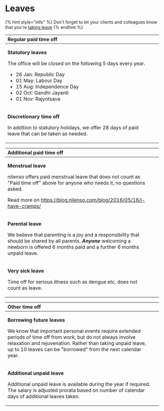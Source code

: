 # Leaves

{% hint style="info" %}
Don't forget to let your clients and colleagues know that you're [taking leave](https://vyakaran.nilenso.com/policy/leaves/taking-leave)
{% endhint %}

<table>
  <thead>
    <tr>
      <th style="text-align:left"><b>Regular paid time off</b>
      </th>
      <th style="text-align:left"></th>
    </tr>
  </thead>
  <tbody>
    <tr>
      <td style="text-align:left">
        <p><b>Statutory leaves</b>
        </p>
        <p>The office will be closed on the following 5 days every year.</p>
        <ul>
          <li>26 Jan: Republic Day</li>
          <li>01 May: Labour Day</li>
          <li>15 Aug: Independence Day</li>
          <li>02 Oct: Gandhi Jayanti</li>
          <li>01 Nov: Rajyotsava</li>
        </ul>
      </td>
      <td style="text-align:left"></td>
    </tr>
    <tr>
      <td style="text-align:left">
        <p><b>Discretionary time off</b>
        </p>
        <p>In addition to statutory holidays, we offer 28 days of paid leave that
          can be taken as needed.</p>
      </td>
      <td style="text-align:left"></td>
    </tr>
  </tbody>
</table>

<table>
  <thead>
    <tr>
      <th style="text-align:left"><b>Additional paid time off</b>
      </th>
      <th style="text-align:left"></th>
    </tr>
  </thead>
  <tbody>
    <tr>
      <td style="text-align:left">
        <p><b>Menstrual leave</b>
        </p>
        <p>nilenso offers paid menstrual leave that does not count as &quot;Paid
          time off&quot; above for anyone who needs it, no questions asked.</p>
        <p>Read more on <a href="https://blog.nilenso.com/blog/2016/05/16/i-have-cramps/">https://blog.nilenso.com/blog/2016/05/16/i-have-cramps/</a>
        </p>
      </td>
      <td style="text-align:left"></td>
    </tr>
    <tr>
      <td style="text-align:left">
        <p><b>Parental leave</b>
        </p>
        <p>We believe that parenting is a joy and a responsibility that should be
          shared by all parents. <em><b>Anyone</b></em> welcoming a newborn is offered
          6 months paid and a further 6 months unpaid leave.</p>
      </td>
      <td style="text-align:left"></td>
    </tr>
    <tr>
      <td style="text-align:left">
        <p><b>Very sick leave</b>
        </p>
        <p>Time off for serious illness such as dengue etc. does not count as leave.</p>
      </td>
      <td style="text-align:left"></td>
    </tr>
  </tbody>
</table>

<table>
  <thead>
    <tr>
      <th style="text-align:left"><b>Other time off</b>
      </th>
      <th style="text-align:left"></th>
    </tr>
  </thead>
  <tbody>
    <tr>
      <td style="text-align:left">
        <p><b>Borrowing future leaves</b>
        </p>
        <p>We know that important personal events require extended periods of time
          off from work, but do not always involve relaxation and rejuvenation. Rather
          than taking unpaid leave, up to 10 leaves can be &quot;borrowed&quot; from
          the next calendar year.</p>
      </td>
      <td style="text-align:left"></td>
    </tr>
    <tr>
      <td style="text-align:left">
        <p><b>Additional unpaid leave</b>
        </p>
        <p>Additional unpaid leave is available during the year if required. The
          salary is adjusted prorata based on number of calendar days of additional
          leaves taken.</p>
      </td>
      <td style="text-align:left"></td>
    </tr>
  </tbody>
</table>



